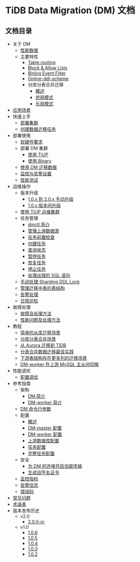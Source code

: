 # TiDB Data Migration (DM) 文档

<!-- markdownlint-disable MD007 -->
<!-- markdownlint-disable MD032 -->

## 文档目录

+ 关于 DM
  + [性能数据](benchmark-v1.0-ga.md)
  + 主要特性
    - [Table routing](key-features.md#table-routing)
    - [Block & Allow Lists](key-features.md#block--allow-table-lists)
    - [Binlog Event Filter](key-features.md#binlog-event-filter)
    - [Online-ddl-scheme](feature-online-ddl-scheme.md)
    + 分库分表合并迁移
      - [概述](feature-shard-merge.md)
      - [悲观模式](feature-shard-merge-pessimistic.md)
      - [乐观模式](feature-shard-merge-optimistic.md)
+ [应用场景](scenarios.md)
+ 快速上手
  - [部署集群](quick-start-with-dm.md)
  - [创建数据迁移任务](quick-start-create-task.md)
+ 部署使用
  - [软硬件要求](hardware-and-software-requirements.md)
  + 部署 DM 集群
    - [使用 TiUP](deploy-a-dm-cluster-using-tiup.md)
    - [使用 Binary](deploy-a-dm-cluster-using-binary.md)
  + [使用 DM 迁移数据](migrate-data-using-dm.md)
  + [监控与告警设置](monitor-a-dm-cluster.md)
  + [性能测试](performance-test.md)
+ 运维操作
  + 版本升级
    - [1.0.x 到 2.0.x 手动升级](manually-upgrade-dm-1.0-to-2.0.md)
    - [1.0.x 版本间升级](upgrade-dm-1.0.md)
  - [使用 TiUP 运维集群](maintain-dm-using-tiup.md)
  + 任务管理
    - [dmctl 简介](dmctl-introduction.md)
    - [管理上游数据源](manage-source.md)
    - [任务前置检查](precheck.md)
    - [创建任务](create-task.md)
    - [查询状态](query-status.md)
    - [暂停任务](pause-task.md)
    - [恢复任务](resume-task.md)
    - [停止任务](stop-task.md)
    - [处理出错的 SQL 语句](handle-failed-sql-statements.md)
  - [手动处理 Sharding DDL Lock](manually-handling-sharding-ddl-locks.md)
  - [管理迁移中表的表结构](manage-schema.md)
  - [告警处理](handle-alerts.md)
  - [日常巡检](daily-check.md)
+ 故障处理
  - [故障及处理方法](error-handling.md)
  - [性能问题及处理方法](handle-performance-issues.md)
+ 教程
  - [简单的从库迁移场景](usage-scenario-simple-migration.md)
  - [分库分表合并场景](usage-scenario-shard-merge.md)
  - [从 Aurora 迁移到 TiDB](migrate-from-mysql-aurora.md)
  - [分表合并数据迁移最佳实践](shard-merge-best-practices.md)
  - [下游表结构存在更多列的迁移场景](usage-scenario-downstream-more-columns.md)
  - [DM-worker 在上游 MySQL 主从间切换](usage-scenario-master-slave-switch.md)
+ 性能调优
  - [配置调优](tune-configuration.md)
+ 参考指南
  + 架构
    - [DM 简介](overview.md)
    - [DM-worker 简介](dm-worker-intro.md)
  - [DM 命令行参数](command-line-flags.md)
  + 配置
    - [概述](config-overview.md)
    - [DM-master 配置](dm-master-configuration-file.md)
    - [DM-worker 配置](dm-worker-configuration-file.md)
    - [上游数据库配置](source-configuration-file.md)
    - [任务配置](task-configuration-file.md)
    - [完整任务配置](task-configuration-file-full.md)
  + 安全
    - [为 DM 的连接开启加密传输](enable-tls.md)
    - [生成自签名证书](generate-self-signed-certificates.md)
  - [监控指标](monitor-a-dm-cluster.md)
  - [告警信息](alert-rules.md)
  - [错误码](error-handling.md#常见故障处理方法)
+ [常见问题](faq.md)
+ [术语表](glossary.md)
+ 版本发布历史
  + v2.0
    - [2.0.0-rc](releases/2.0.0-rc.md)
  + v1.0
    - [1.0.6](releases/1.0.6.md)
    - [1.0.5](releases/1.0.5.md)
    - [1.0.4](releases/1.0.4.md)
    - [1.0.3](releases/1.0.3.md)
    - [1.0.2](releases/1.0.2.md)

